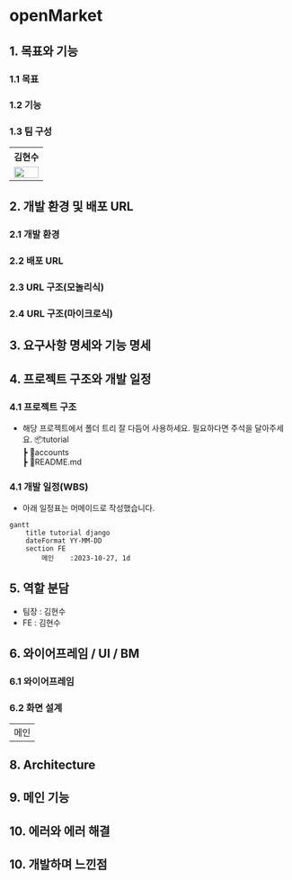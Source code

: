 # openMarket

## 1. 목표와 기능

### 1.1 목표

### 1.2 기능

### 1.3 팀 구성
<table>
	<tr>
		<th>김현수</th>
	</tr>
 	<tr>
		<td><img src="my.jpg" width="100%"></td>
	</tr>
</table>

## 2. 개발 환경 및 배포 URL
### 2.1 개발 환경
### 2.2 배포 URL

### 2.3 URL 구조(모놀리식)


### 2.4 URL 구조(마이크로식)


## 3. 요구사항 명세와 기능 명세


## 4. 프로젝트 구조와 개발 일정
### 4.1 프로젝트 구조
- 해당 프로젝트에서 폴더 트리 잘 다듬어 사용하세요. 필요하다면 주석을 달아주세요.
📦tutorial  
 ┣ 📂accounts  
 ┣ 📜README.md  

### 4.1 개발 일정(WBS)
* 아래 일정표는 머메이드로 작성했습니다.
```mermaid
gantt
    title tutorial django
    dateFormat YY-MM-DD
    section FE
        메인    :2023-10-27, 1d
```

## 5. 역할 분담

- 팀장 : 김현수
- FE : 김현수

## 6. 와이어프레임 / UI / BM

### 6.1 와이어프레임


### 6.2 화면 설계
 
<table>
    <tbody>
        <tr>
            <td>메인</td>
        </tr>
    </tbody>
</table>



## 8. Architecture


## 9. 메인 기능


## 10. 에러와 에러 해결


## 10. 개발하며 느낀점
